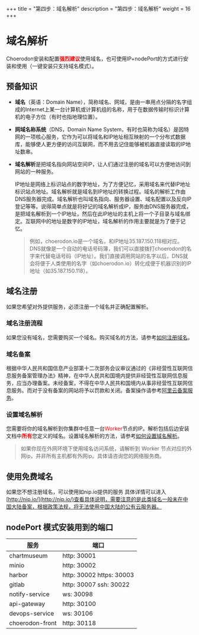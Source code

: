 +++
title = "第四步：域名解析"
description = "第四步：域名解析"
weight = 16
+++

# 域名解析

<div>
<div>Choerodon安装和配置<span style="color: #ff0000;"><strong>强烈建议</strong></span>使用域名，也可使用IP+nodePort的方式进行安装和使用（一键安装只支持域名模式）。</div>
</div>

## 预备知识

- **域名**（英语：Domain Name），简称域名、网域，是由一串用点分隔的名字组成的Internet上某一台计算机或计算机组的名称，用于在数据传输时标识计算机的电子方位（有时也指地理位置）。

- **网域名称系统**（DNS，Domain Name System，有时也简称为域名）是因特网的一项核心服务，它作为可以将域名和IP地址相互映射的一个分布式数据库，能够使人更方便的访问互联网，而不用去记住能够被机器直接读取的IP地址数串。

- **域名解析**是把域名指向网站空间IP，让人们通过注册的域名可以方便地访问到网站的一种服务。
    
    IP地址是网络上标识站点的数字地址，为了方便记忆，采用域名来代替IP地址标识站点地址。域名解析就是域名到IP地址的转换过程。域名的解析工作由DNS服务器完成。域名解析也叫域名指向、服务器设置、域名配置以及反向IP登记等等。说得简单点就是将好记的域名解析成IP，服务由DNS服务器完成，是把域名解析到一个IP地址，然后在此IP地址的主机上将一个子目录与域名绑定。互联网中的地址是数字的IP地址，域名解析的作用主要就是为了便于记忆。

    > 例如，choerodon.io是一个域名，和IP地址35.187.150.118相对应。DNS就像是一个自动的电话号码簿，我们可以直接拨打choerodon的名字来代替电话号码（IP地址）。我们直接调用网站的名字以后，DNS就会将便于人类使用的名字（如choerodon.io）转化成便于机器识别的IP地址（如35.187.150.118）。


## 域名注册

如果您希望对外提供服务，必须注册一个域名并正确配置解析。

### 域名注册流程

如果您没有域名，您需要购买一个域名。购买域名的方法，请参考[如何注册域名](https://help.aliyun.com/document_detail/54068.html?spm=a2c4g.11186623.2.3.IZnRtO)。

### 域名备案

根据中华人民共和国信息产业部第十二次部务会议审议通过的《非经营性互联网信息服务备案管理办法》精神，在中华人民共和国境内提供非经营性互联网信息服务，应当办理备案。未经备案，不得在中华人民共和国境内从事非经营性互联网信息服务。而对于没有备案的网站将予以罚款和关闭。备案操作请参考[阿里云备案服务](https://beian.aliyun.com/)。

### 设置域名解析

您需要将你的域名解析到你集群中任意一台<span style="color: #ff0000;">Worker</span>节点的IP。解析包括后边安装文档中<span style="color: #ff0000;"><strong>所有</strong></span>您定义的域名。设置域名解析的方法，请参考[如何设置域名解析](https://help.aliyun.com/document_detail/29716.html?spm=a2c4g.11186623.2.13.IZnRtO)。

> 如果你现在外网环境下使用域名访问系统，请解析到 Worker 节点对应的外网ip，并非所有主机都有外网ip。具体请咨询您的网络服务商。

## 使用免费域名

如果您不想注册域名，可以使用如nip.io提供的服务 具体详情可以进入[http://nip.io/](http://nip.io/)查看具体说明，需要注意的是此类域名一般未在中国大陆备案，根据政策法规，将无法使用中国大陆的公有云服务器。

## nodePort 模式安装用到的端口

| 服务 | 端口|
|-----|-----|
| chartmuseum | http: 30001 |
| minio | http: 30002 |
| harbor | http: 30002 https: 30003 |
| gitlab | http: 30007 ssh: 30022 |
| notify-service | ws: 30098 |
| api-gateway | http: 30100 |
| devops-service | ws: 30106 |
| choerodon-front | http: 30118 |
